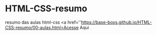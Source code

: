 # HTML-CSS-resumo
resumo das aulas html-css
<a href=''https://base-boxs.github.io/HTML-CSS-resumo/00-aulas.html>Acesse Aqui</a>

